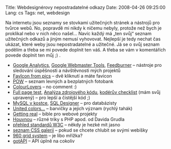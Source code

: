 Title: Webdesignérovy nepostradatelné odkazy
Date: 2008-04-26 09:25:00
Lang: cs
Tags: net, webdesign

Na internetu jsou seznamy se stovkami užitečných stránek a nástrojů pro tvůrce webů. No, popravdě mi nikdy k ničemu nebyly, protože než bych je proklikal nebo v nich něco našel… Navíc každý má „ten svůj“ seznam užitečných odkazů a jiným nemusí vyhovovat. Nejlepší je tedy nechat čas ukázat, které weby jsou nepostradatelné a užitečné. Já se o svůj seznam podělím a třeba se mi povede doplnit ten váš. A třeba se vám v komentářích povede doplnit ten můj ;) .

-   [Google Analytics](http://www.google.com/analytics/), [Google Webmaster Tools](https://www.google.com/webmasters/tools/), [Feedburner](http://www.feedburner.com/) – nástroje pro sledování úspěšnosti a návštěvnosti mých projektů
-   [FavIcon from pics](http://www.chami.com/html-kit/services/favicon/) – dvě kliknutí a máte favicon
-   [POW](http://www.powstock.com/) – seznam levných a bezplatných fotobank
-   [ColourLovers](http://www.colourlovers.com/) – no comment :)
-   [Full page test](http://tools.pingdom.com/fpt/), [Analýza zdrojového kódu](http://seo-servis.cz/source-zdrojovy-kod/), [kodérův checklist](http://blog.filosof.biz/koderuv-checklist/) (mám svůj upravený) – pro lepší a čistější kód ;)
-   [MySQL v kostce](http://mm.gene.cz/), [SQL Designer](http://ondras.zarovi.cz/sql/) – pro databázisty
-   [United colors…](http://www.ovx.cz/cz/polibek-story.php?zprava=97&rubrika=2) – barvičky a jejich význam (rychlý tahák)
-   [Getting real](https://gettingreal.37signals.com/GR_cze.php) – bible pro webové projekty
-   [Houvnou](http://knowhow.dgx.cz/) – různé triky s PHP apod. od Davida Grudla
-   [přehled standardů W3C](http://interval.cz/clanky/prehled-standardu-w3c/) – někdy je hezké mít jasno
-   [seznam CSS galerií](http://css-galerie.martyweb.cz/) – pokud se chcete chlubit se svými webíšky
-   [960 grid system](http://960.gs/) – je libo mřížka?
-   [gotAPI](http://www.gotapi.com/) – API úplně na cokoliv
